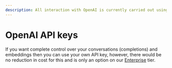 ```yaml
---
description: All interaction with OpenAI is currently carried out using My AskAIs API keys.
---
```


# OpenAI API keys

If you want complete control over your conversations (completions) and embeddings then you can use your own API key, however, there would be no reduction in cost for this and is only an option on our [Enterprise](https://forms.gle/5iFksHJENiwszgcY9) tier.&#x20;
